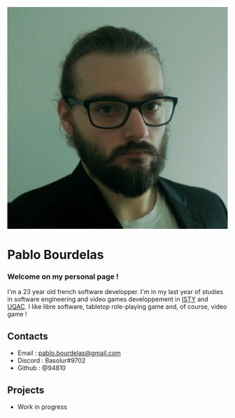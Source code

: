 ![Image](./src/Profil.jpg)

# Pablo Bourdelas

### Welcome on my personal page !

I'm a 23 year old french software developper. 
I'm in my last year of studies in software engineering and video games developpement in [ISTY](http://www.isty.uvsq.fr) and [UQAC](http://www.uqac.ca).
I like libre software, tabletop role-playing game and, of course, video game !


## Contacts 

* Email : pablo.bourdelas@gmail.com 
* Discord : Basolur#9702
* Github : @94810

## Projects

* Work in progress 
